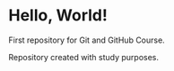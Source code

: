 # Hello, World!
First repository for Git and GitHub Course.

Repository created with study purposes.
